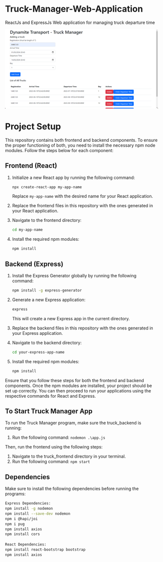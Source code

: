 # Truck-Manager-Web-Application
ReactJs and ExpressJs Web application for managing truck departure time

![Truck Manager](./images/truck_manager.png)

# Project Setup

This repository contains both frontend and backend components. To ensure the proper functioning of both, you need to install the necessary npm node modules. Follow the steps below for each component:

## Frontend (React)

1. Initialize a new React app by running the following command:

    ```bash
    npx create-react-app my-app-name
    ```

    Replace `my-app-name` with the desired name for your React application.

2. Replace the frontend files in this repository with the ones generated in your React application.

3. Navigate to the frontend directory:

    ```bash
    cd my-app-name
    ```

4. Install the required npm modules:

    ```bash
    npm install
    ```

## Backend (Express)

1. Install the Express Generator globally by running the following command:

    ```bash
    npm install -g express-generator
    ```

2. Generate a new Express application:

    ```bash
    express
    ```

    This will create a new Express app in the current directory.

3. Replace the backend files in this repository with the ones generated in your Express application.

4. Navigate to the backend directory:

    ```bash
    cd your-express-app-name
    ```

5. Install the required npm modules:

    ```bash
    npm install
    ```

Ensure that you follow these steps for both the frontend and backend components. Once the npm modules are installed, your project should be set up correctly. You can then proceed to run your applications using the respective commands for React and Express.


## To Start Truck Manager App

To run the Truck Manager program, make sure the truck_backend is running:
1. Run the following command: `nodemon .\app.js`

Then, run the frontend using the following steps:
1. Navigate to the truck_frontend directory in your terminal.
2. Run the following command: `npm start`

## Dependencies

Make sure to install the following dependencies before running the programs:

```bash
Express Dependencies:
npm install -g nodemon
npm install --save-dev nodemon
npm i @hapi/joi
npm i pug
npm install axios
npm install cors

React Dependencies:
npm install react-bootstrap bootstrap
npm install axios
```
